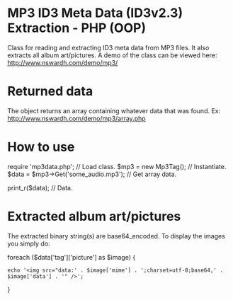 # MP3 ID3 Meta Data (ID3v2.3) Extraction - PHP (OOP)
Class for reading and extracting ID3 meta data from MP3 files. It also extracts all album art/pictures. A demo of the class can be viewed here: http://www.nswardh.com/demo/mp3/

# Returned data
The object returns an array containing whatever data that was found. Ex: http://www.nswardh.com/demo/mp3/array.php

# How to use
require 'mp3data.php';			// Load class.
$mp3  = new Mp3Tag();			// Instantiate.
$data = $mp3->Get('some_audio.mp3');	// Get array data.

print_r($data);				// Data.

# Extracted album art/pictures
The extracted binary string(s) are base64_encoded. To display the images you simply do:

foreach ($data['tag']['picture'] as $image) {

	echo '<img src="data:' . $image['mime'] . ';charset=utf-8;base64,' . $image['data'] . '" />';

}
